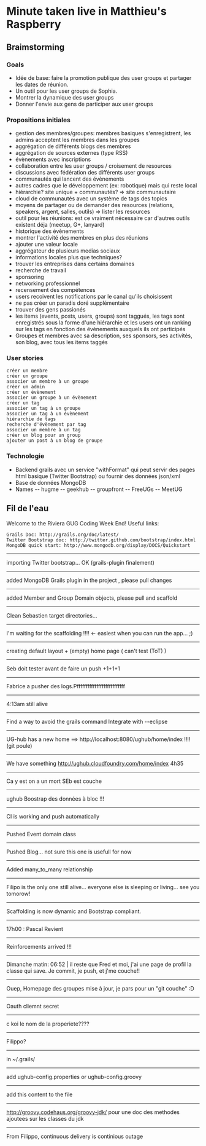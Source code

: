 Minute taken live in Matthieu's Raspberry
=========================================

Braimstorming
------------
### Goals
- Idée de base: faire la promotion publique des user groups et partager les dates de réunion.
- Un outil pour les user groups de Sophia.
- Montrer la dynamique des user groups
- Donner l'envie aux gens de participer aux user groups

### Propositions initiales
- gestion des membres/groupes: membres basiques s'enregistrent, les admins acceptent les membres dans les groupes
- aggrégation de différents blogs des membres
- aggrégation de sources externes (type RSS)
- évènements avec inscriptions
- collaboration entre les user groups / croisement de resources
- discussions avec fédération des différents user groups
- communautés qui lancent des évènements
- autres cadres que le développement (ex: robotique) mais qui reste local
- hiérarchie? site unique + communautés? => site communautaire
- cloud de communautés avec un système de tags des topics
- moyens de partager ou de demander des resources (relations, speakers, argent, salles, outils) => lister les resources
- outil pour les réunions: est ce vraiment nécessaire car d'autres outils existent déja (meetup, G+, lanyard)
- historique des évènements
- montrer l'activité des membres en plus des réunions
- ajouter une valeur locale
- aggrégateur de plusieurs medias sociaux
- informations locales plus que techniques?
- trouver les entreprises dans certains domaines
- recherche de travail
- sponsoring
- networking professionnel
- recensement des compétences
- users recoivent les notifications par le canal qu'ils choisissent
- ne pas créer un paradis doré supplémentaire
- trouver des gens passionés
- les items (events, posts, users, groups) sont taggués, les tags sont enregistrés sous la forme d'une hiérarchie et les users ont un ranking sur les tags en fonction des évènements auxquels ils ont participés
- Groupes et membres avec sa description, ses sponsors, ses activités, son blog, avec tous les items taggés

### User stories

    créer un membre
    créer un groupe
    associer un membre à un groupe
    créer un admin
    créer un évènement
    associer un groupe à un évènement
    créer un tag
    associer un tag à un groupe
    associer un tag à un évènement
    hiérarchie de tags
    recherche d'évènement par tag
    associer un membre à un tag
    créer un blog pour un group
    ajouter un post à un blog de groupe

### Technologie
- Backend grails avec un service "withFormat" qui peut servir des pages html basique (Twitter Bootstrap) ou fournir des données json/xml
- Base de données MongoDB
- Names
-- hugme
-- geekhub
-- groupfront
-- FreeUGs
-- MeetUG

Fil de l'eau
------------
Welcome to the Riviera GUG Coding Week End!
Useful links: 
   
    Grails Doc: http://grails.org/doc/latest/
    Twitter Bootstrap doc: http://twitter.github.com/bootstrap/index.html
    MongoDB quick start: http://www.mongodb.org/display/DOCS/Quickstart

***
importing Twitter bootstrap... OK (grails-plugin finalement)
***
added MongoDB Grails plugin in the project , please pull changes 
***
added Member and Group Domain objects, please pull and scaffold 
***
Clean Sebastien target directories... 
***
I'm waiting for the scaffolding !!!! <- easiest when you can run the app... ;)
***
creating default layout + (empty) home page (  can't test (ToT)  )
***
Seb doit tester avant de faire un push +1+1+1
***
Fabrice a pusher des logs.Pfffffffffffffffffffffffffff
***
4:13am still alive
***
Find a way to avoid the grails command Integrate with --eclipse
***
UG-hub has a new home ==> http://localhost:8080/ughub/home/index  !!!! (git poule)
***
We have something http://ughub.cloudfoundry.com/home/index  4h35
***
Ca y est on a un mort SEb est couche
***
ughub Boostrap des données à bloc !!!
***
CI is working and push automatically
***
Pushed Event domain class
***
Pushed Blog... not sure this one is usefull for now
***
Added many_to_many relationship
***
Filipo is the only one still alive... everyone else is sleeping or living... see you tomorow!
***
Scaffolding is now dynamic and Bootstrap compliant.
***
17h00 : Pascal Revient
***
Reinforcements arrived !!!
***
Dimanche matin: 06:52 | il reste que Fred et moi, j'ai une page de profil la classe qui save. Je commit, je push, et j'me couche!!
***
Ouep, Homepage des groupes mise à jour, je pars pour un "git couche" :D
***
Oauth cliemnt secret 
***
c koi le nom de la properiete????
***
Filippo?
***
in ~/.grails/
***
add ughub-config.properties or ughub-config.groovy
***
add this content to the file
***
http://groovy.codehaus.org/groovy-jdk/ pour une doc des methodes ajoutees sur les classes du jdk
***
From Filippo, continuous delivery is continious outage


